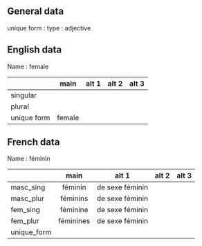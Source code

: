 ## General data

unique form :
type : adjective

## English data

Name : female

|             |  main  | alt 1 | alt 2 | alt 3 |
| :---------- | :----: | :---: | :---: | ----- |
| singular    |        |       |       |       |
| plural      |        |       |       |       |
| unique form | female |       |       |       |

## French data

Name : féminin

|             |   main    |      alt 1      | alt 2 | alt 3 |
| :---------- | :-------: | :-------------: | :---: | :---: |
| masc_sing   |  féminin  | de sexe féminin |       |       |
| masc_plur   | féminins  | de sexe féminin |       |       |
| fem_sing    | féminine  | de sexe féminin |       |       |
| fem_plur    | féminines | de sexe féminin |       |       |
| unique_form |           |                 |       |       |


